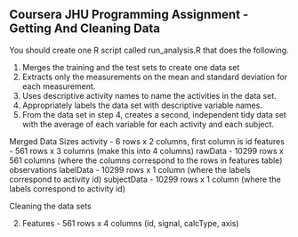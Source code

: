 ## Coursera JHU Programming Assignment - Getting And Cleaning Data


You should create one R script called run_analysis.R that does the following.
1. Merges the training and the test sets to create one data set
2. Extracts only the measurements on the mean and standard deviation for each measurement.
3. Uses descriptive activity names to name the activities in the data set.
4. Appropriately labels the data set with descriptive variable names.
5. From the data set in step 4, creates a second, independent tidy data set with the average of 
   each variable for each activity and each subject.


Merged Data Sizes
activity - 6 rows x 2 columns, first column is id
features - 561 rows x 3 columns (make this into 4 columns)
rawData - 10299 rows x 561 columns (where the columns correspond to the rows in features table) observations
labelData - 10299 rows x 1 column (where the labels correspond to activity id)
subjectData - 10299 rows x 1 column (where the labels correspond to activity id)

Cleaning the data sets

2. Features - 561 rows x 4 columns (id, signal, calcType, axis)

